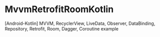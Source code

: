 # MvvmRetrofitRoomKotlin
[Android-Kotlin] MVVM, RecyclerView, LiveData, Observer, DataBinding, Repository, Retrofit, Room, Dagger, Coroutine example
